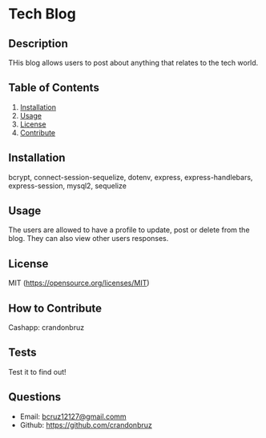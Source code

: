 # Tech Blog

## Description
THis blog allows users to post about anything that relates to the tech world.
## Table of Contents
1. [Installation](#installation)
2. [Usage](#usage)
3. [License](#license)
4. [Contribute](#contribute)
## Installation
bcrypt, connect-session-sequelize, dotenv, express, express-handlebars, express-session, mysql2, sequelize
## Usage
The users are allowed to have a profile to update, post or delete from the blog. They can also view other users responses.
## License
MIT (https://opensource.org/licenses/MIT)
## How to Contribute
Cashapp: crandonbruz
## Tests
Test it to find out!
## Questions
- Email:
bcruz12127@gmail.comm 
- Github: https://github.com/crandonbruz